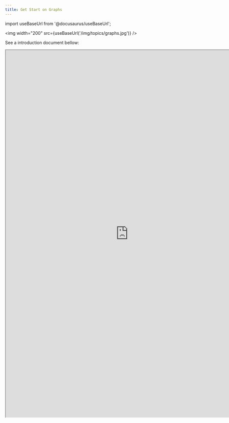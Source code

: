 ```yaml
---
title: Get Start on Graphs
---
```


import useBaseUrl from '@docusaurus/useBaseUrl';

<img width="200" src={useBaseUrl('/img/topics/graphs.jpg')} />

See a introduction document bellow:

<iframe src="https://docs.google.com/document/d/e/2PACX-1vQxFzjnBNmcKUVUtKC-MGFN6jn7UasEtFleZ1j57TWMSMkzrUPT8vn87OnzBndZFpQnNyeJKtw_ueVd/pub?embedded=true" width="800"  height="1200"></iframe>
